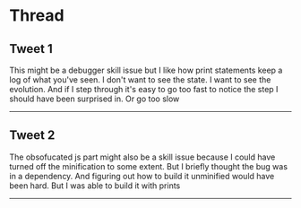 # Thread

## Tweet 1

This might be a debugger skill issue but I like how print statements keep a log of what you've seen. I don't want to see the state. I want to see the evolution. And if I step through it's easy to go too fast to notice the step I should have been surprised in. Or go too slow

---

## Tweet 2

The obsofucated js part might also be a skill issue because I could have turned off the minification to some extent. But I briefly thought the bug was in a dependency. And figuring out how to build it unminified would have been hard. But I was able to build it with prints

---

